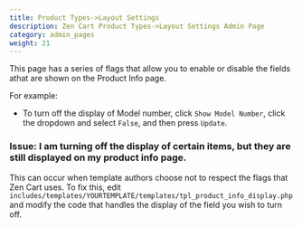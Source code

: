 ```yaml
---
title: Product Types->Layout Settings
description: Zen Cart Product Types->Layout Settings Admin Page 
category: admin_pages
weight: 21
---
```


This page has a series of flags that allow you to enable or disable the fields athat are shown on the Product Info page.  

For example: 

- To turn off the display of Model number, click `Show Model Number`, click the dropdown and select `False`, and then press `Update`.

### Issue: I am turning off the display of certain items, but they are still displayed on my product info page. 

This can occur when template authors choose not to respect the flags that Zen Cart uses.  To fix this, edit `includes/templates/YOURTEMPLATE/templates/tpl_product_info_display.php` and modify the code that handles the display of the field you wish to turn off. 

